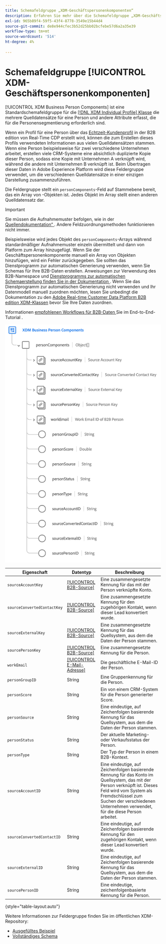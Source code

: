 ```yaml
---
title: Schemafeldgruppe „XDM-Geschäftspersonenkomponenten“
description: Erfahren Sie mehr über die Schemafeldgruppe „XDM-Geschäftspersonenkomponenten“.
exl-id: 965b89f4-59f5-43f4-8778-3549e15b44d4
source-git-commit: de8e944cfec3b52d25bb02bcfebe57d6a2a35e39
workflow-type: tm+mt
source-wordcount: '514'
ht-degree: 4%

---
```


# Schemafeldgruppe [!UICONTROL XDM-Geschäftspersonenkomponenten]

[!UICONTROL XDM Business Person Components] ist eine Standardschemafeldgruppe für die [[!DNL XDM Individual Profile] Klasse](../../classes/individual-profile.md) die mehrere Quelldatensätze für eine Person und andere Attribute erfasst, die für die Personensegmentierung erforderlich sind.

Wenn ein Profil für eine Person über das [Echtzeit-Kundenprofil](../../../profile/home.md) in der B2B edition von Real-Time CDP erstellt wird, können die zum Erstellen dieses Profils verwendeten Informationen aus vielen Quelldatensätzen stammen. Wenn eine Person beispielsweise für zwei verschiedene Unternehmen arbeitet, erstellen viele CRM-Systeme eine absichtlich duplizierte Kopie dieser Person, sodass eine Kopie mit Unternehmen A verknüpft wird, während die andere mit Unternehmen B verknüpft ist. Beim Übertragen dieser Daten in Adobe Experience Platform wird diese Feldergruppe verwendet, um die verschiedenen Quelldatensätze in einer einzigen Darstellung zusammenzuführen.

Die Feldergruppe stellt ein `personComponents`-Feld auf Stammebene bereit, das ein Array von -Objekten ist. Jedes Objekt im Array stellt einen anderen Quelldatensatz dar.

>[!IMPORTANT]
>
>Sie müssen die Aufnahmemuster befolgen, wie in der [Quellendokumentation“ ](../../../rtcdp/sources/b2b.md). Andere Feldzuordnungsmethoden funktionieren nicht immer.
>
>Beispielsweise wird jedes Objekt des `personComponents`-Arrays während standardmäßiger Aufnahmemuster einzeln übermittelt und dann von Platform zum Array hinzugefügt. Wenn Sie der Geschäftspersonenkomponente manuell ein Array von Objekten hinzufügen, wird ein Fehler zurückgegeben.
>Sie sollten das Dienstprogramm zur automatischen Generierung verwenden, wenn Sie Schemas für Ihre B2B-Daten erstellen. Anweisungen zur Verwendung des B2B-Namespace und [ Dienstprogramms zur automatischen Schemaerstellung finden Sie in der Dokumentation ](../../../sources/connectors/adobe-applications/marketo/marketo-namespaces.md). Wenn Sie das Dienstprogramm zur automatischen Generierung nicht verwenden und Ihr Datenmodell manuell zuordnen möchten, lesen Sie unbedingt die Dokumentation zu den [Adobe Real-time Customer Data Platform B2B edition XDM-Klassen](../../../rtcdp/schemas/b2b.md) bevor Sie Ihre Daten zuordnen.
>
>Informationen [ empfohlenen Workflows für B2B-Daten ](../../../rtcdp/b2b-tutorial.md) Sie im End-to-End-Tutorial .

![](../../images/field-groups/business-person-components.png)

| Eigenschaft | Datentyp | Beschreibung |
| --- | --- | --- |
| `sourceAccountKey` | [[!UICONTROL B2B-Source]](../../data-types/b2b-source.md) | Eine zusammengesetzte Kennung für das mit der Person verknüpfte Konto. |
| `sourceConvertedContactKey` | [[!UICONTROL B2B-Source]](../../data-types/b2b-source.md) | Eine zusammengesetzte Kennung für den zugehörigen Kontakt, wenn dieser Lead konvertiert wurde. |
| `sourceExternalKey` | [[!UICONTROL B2B-Source]](../../data-types/b2b-source.md) | Eine zusammengesetzte Kennung für das Quellsystem, aus dem die Daten der Person stammen. |
| `sourcePersonKey` | [[!UICONTROL B2B-Source]](../../data-types/b2b-source.md) | Eine zusammengesetzte Kennung für die Person. |
| `workEmail` | [[!UICONTROL E-Mail-Adresse]](../../data-types/b2b-source.md) | Die geschäftliche E-Mail-ID der Person. |
| `personGroupID` | String | Eine Gruppenkennung für die Person. |
| `personScore` | String | Ein von einem CRM-System für die Person generierter Score. |
| `personSource` | String | Eine eindeutige, auf Zeichenfolgen basierende Kennung für das Quellsystem, aus dem die Daten der Person stammen. |
| `personStatus` | String | Der aktuelle Marketing- oder Verkaufsstatus der Person. |
| `personType` | String | Der Typ der Person in einem B2B-Kontext. |
| `sourceAccountID` | String | Eine eindeutige, auf Zeichenfolgen basierende Kennung für das Konto im Quellsystem, das mit der Person verknüpft ist. Dieses Feld wird vom System als Fremdschlüssel zum Suchen der verschiedenen Unternehmen verwendet, für die diese Person arbeitet. |
| `sourceConvertedContactID` | String | Eine eindeutige, auf Zeichenfolgen basierende Kennung für den zugehörigen Kontakt, wenn dieser Lead konvertiert wurde. |
| `sourceExternalID` | String | Eine eindeutige, auf Zeichenfolgen basierende Kennung für das Quellsystem, aus dem die Daten der Person stammen. |
| `sourcePersonID` | String | Eine eindeutige, zeichenfolgenbasierte Kennung für die Person. |

{style="table-layout:auto"}

Weitere Informationen zur Feldergruppe finden Sie im öffentlichen XDM-Repository:

* [Ausgefülltes Beispiel](https://github.com/adobe/xdm/blob/master/components/fieldgroups/profile/b2b-person-components.example.1.json)
* [Vollständiges Schema](https://github.com/adobe/xdm/blob/master/components/fieldgroups/profile/b2b-person-components.schema.json)
